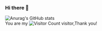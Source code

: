 ### Hi there 👋

![Anurag's GitHub stats](https://github-readme-stats.vercel.app/api?username=Ed1s0nZ&show_icons=true&theme=radical)   
You are my ![Visitor Count](https://profile-counter.glitch.me/Ed1s0nZ/count.svg) visitor,Thank you!


<!--
![Github Stats](https://github-readme-stats.vercel.app/api?username=Ed1s0nZ&show_icons=true&theme=dark&count_private=true)
**Ed1s0nZ/Ed1s0nZ** is a ✨ _special_ ✨ repository because its `README.md` (this file) appears on your GitHub profile.

Here are some ideas to get you started:

- 🔭 I’m currently working on ...
- 🌱 I’m currently learning ...
- 👯 I’m looking to collaborate on ...
- 🤔 I’m looking for help with ...
- 💬 Ask me about ...
- 📫 How to reach me: ...
- 😄 Pronouns: ...
- ⚡ Fun fact: ...
-->
